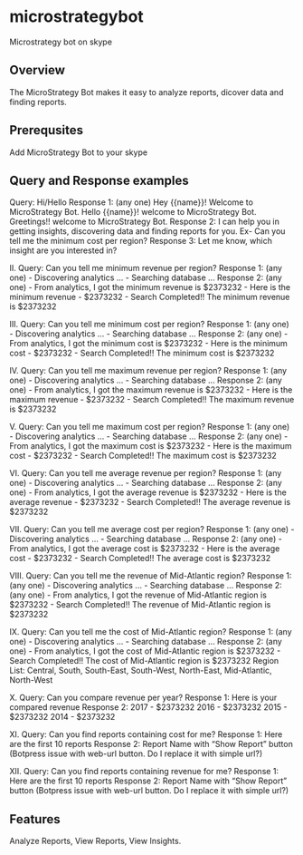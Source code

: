 # microstrategybot
Microstrategy bot on skype

Overview
--------
The MicroStrategy Bot makes it easy to analyze reports, dicover data and finding reports.

Prerequsites
--------
Add MicroStrategy Bot to your skype

Query and Response examples
--------

Query: Hi/Hello
Response 1: (any one)
	Hey {{name}}! Welcome to MicroStrategy Bot.
	Hello {{name}}! welcome to MicroStrategy Bot.
	Greetings!! welcome to MicroStrategy Bot.
Response 2: I can help you in getting insights, discovering data and finding reports for you. Ex- Can you tell me the minimum cost per region?
Response 3: Let me know, which insight are you interested in?

II.	Query: Can you tell me minimum revenue per region?
	Response 1: (any one)
	-	Discovering analytics ...
	-	Searching database ...
	Response 2: (any one)
	-	From analytics, I got the minimum revenue is $2373232
	-	Here is the minimum revenue - $2373232
	-	Search Completed!! The minimum revenue is $2373232

III. Query: Can you tell me minimum cost per region?
	Response 1: (any one)
	-	Discovering analytics ...
	-	Searching database ...
	Response 2: (any one)
	-	From analytics, I got the minimum cost is $2373232
	-	Here is the minimum cost - $2373232
	-	Search Completed!! The minimum cost is $2373232

IV.	Query: Can you tell me maximum revenue per region?
	Response 1: (any one)
	-	Discovering analytics ...
	-	Searching database ...
	Response 2: (any one)
	-	From analytics, I got the maximum revenue is $2373232
	-	Here is the maximum revenue - $2373232
	-	Search Completed!! The maximum revenue is $2373232

V.	Query: Can you tell me maximum cost per region?
	Response 1: (any one)
	-	Discovering analytics ...
	-	Searching database ...
	Response 2: (any one)
	-	From analytics, I got the maximum cost is $2373232
	-	Here is the maximum cost - $2373232
	-	Search Completed!! The maximum cost is $2373232

VI.	Query: Can you tell me average revenue per region?
	Response 1: (any one)
	-	Discovering analytics ...
	-	Searching database ...
	Response 2: (any one)
	-	From analytics, I got the average revenue is $2373232
	-	Here is the average revenue - $2373232
	-	Search Completed!! The average revenue is $2373232

VII. Query: Can you tell me average cost per region?
	Response 1: (any one)
	-	Discovering analytics ...
	-	Searching database ...
	Response 2: (any one)
	-	From analytics, I got the average cost is $2373232
	-	Here is the average cost - $2373232
	-	Search Completed!! The average cost is $2373232

VIII. Query: Can you tell me the revenue of Mid-Atlantic region?
	Response 1: (any one)
	-	Discovering analytics ...
	-	Searching database ...
	Response 2: (any one)
	-	From analytics, I got the revenue of Mid-Atlantic region is $2373232 
	-	Search Completed!! The revenue of Mid-Atlantic region is $2373232

IX.	Query: Can you tell me the cost of Mid-Atlantic region?
	Response 1: (any one)
	-	Discovering analytics ...
	-	Searching database ...
	Response 2: (any one)
	-	From analytics, I got the cost of Mid-Atlantic region is $2373232 
	-	Search Completed!! The cost of Mid-Atlantic region is $2373232
	Region List: Central, South, South-East, South-West, North-East, Mid-Atlantic, North-West

X.	Query: Can you compare revenue per year?
	Response 1: Here is your compared revenue
	Response 2:
	2017 - $2373232 
	2016 - $2373232
	2015 - $2373232
	2014 - $2373232

XI.	Query: Can you find reports containing cost for me?
	Response 1: Here are the first 10 reports
	Response 2: Report Name with “Show Report” button (Botpress issue with web-url button. Do I replace it with simple url?)

XII. Query: Can you find reports containing revenue for me?
	Response 1: Here are the first 10 reports
	Response 2: Report Name with “Show Report” button (Botpress issue with web-url button. Do I replace it with simple url?)


Features
--------
Analyze Reports, View Reports, View Insights.
